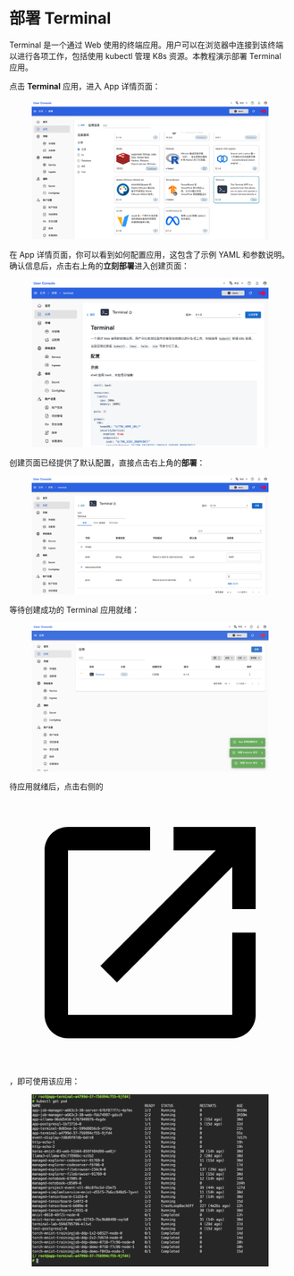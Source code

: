 # 部署 Terminal

Terminal 是一个通过 Web 使用的终端应用。用户可以在浏览器中连接到该终端以进行各项工作，包括使用 kubectl 管理 K8s 资源。本教程演示部署 Terminal 应用。

点击 **Terminal** 应用，进入 App 详情页面：

<figure class="screenshot">
  <img alt="select-terminal" src="../assets/app/select-terminal.png" />
</figure>

在 App 详情页面，你可以看到如何配置应用，这包含了示例 YAML 和参数说明。确认信息后，点击右上角的**立刻部署**进入创建页面：

<figure class="screenshot">
  <img alt="readme-terminal" src="../assets/app/readme-terminal.png" />
</figure>

创建页面已经提供了默认配置，直接点击右上角的**部署**：

<figure class="screenshot">
  <img alt="form-terminal" src="../assets/app/form-terminal.png" />
</figure>

等待创建成功的 Terminal 应用就绪：

<figure class="screenshot">
  <img alt="wait-for-terminal" src="../assets/app/wait-for-terminal.png" />
</figure>

待应用就绪后，点击右侧的 <span class="twemoji"><svg class="MuiSvgIcon-root MuiSvgIcon-colorPrimary MuiSvgIcon-fontSizeMedium css-jxtyyz" focusable="false" aria-hidden="true" viewBox="0 0 24 24" data-testid="OpenInNewIcon"><path d="M19 19H5V5h7V3H5c-1.11 0-2 .9-2 2v14c0 1.1.89 2 2 2h14c1.1 0 2-.9 2-2v-7h-2zM14 3v2h3.59l-9.83 9.83 1.41 1.41L19 6.41V10h2V3z"></path></svg></span>，即可使用该应用：

<figure class="screenshot">
  <img alt="ui-terminal" src="../assets/app/ui-terminal.png" />
</figure>
